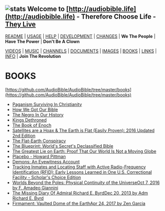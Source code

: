 ## ![stats](https://c.statcounter.com/11394990/0/60f4718d/0/) Welcome to [http://audiobible.life](http://audiobible.life) - Therefore Choose Life - [They Live](https://www.youtube.com/watch?v=JI8AMRbqY6w)

[README](README.md) | [USAGE](USAGE.md) | [HELP](HELP.md) | [DEVELOPMENT](DEVELOPMENT.md) | [CHANGES](CHANGES.md) | **We The People** | **Have The Power** | **Don't Be A Clown**

[VIDEOS](VIDEOS.md) | [MUSIC](MUSIC.md) | [CHANNELS](CHANNELS.md) | [DOCUMENTS](DOCUMENTS.md) | [IMAGES](IMAGES.md) | [BOOKS](BOOKS.md) | [LINKS](LINKS.md) | [INFO](INFO.md) | **Join The Revolution**

BOOKS
=====

[https://github.com/AudioBible/AudioBible/tree/master/books](https://github.com/AudioBible/AudioBible/tree/master/books)

- [Paganism Surviving In Christianity](https://www.forgottenbooks.com/en/readbook/PaganismSurvivinginChristianity_10066362)
- [How We Got Our Bible](https://www.forgottenbooks.com/en/readbook/HowWeGotOurBible_10038867)
- [The Negro In Our History](https://www.forgottenbooks.com/en/readbook/TheNegroinOurHistory_10101622)
- [Kings Dethroned](https://www.forgottenbooks.com/en/readbook/KingsDethroned_10031911)
- [The Book of Enoch](https://www.forgottenbooks.com/en/readbook/TheBookofEnoch_10152066)
- [Satellites are a Hoax & The Earth is Flat (Easily Proven): 2016 Updated 2nd Edition](https://www.amazon.com/Satellites-Hoax-Earth-Easily-Proven/dp/1514628120)
- [The Flat-Earth Conspiracy](https://www.amazon.com/Flat-Earth-Conspiracy-Eric-Dubay/dp/1312627166)
- [The Blueprint: World's Secret's Declassified Bible](https://www.amazon.com/Blueprint-Worlds-Secrets-Declassified-Bible/dp/1522962190)
- [The Greatest Lie on Earth: Proof That Our World Is Not a Moving Globe](https://www.amazon.com/Greatest-Lie-Earth-Proof-Moving/dp/1943056013)
- [Placebo - Howard Pittman](https://www.amazon.com/Placebo-Howard-O-Pittman/dp/B0017YQLLU)
- [Demons: An Eyewitness Account](https://www.amazon.com/Demons-Eyewitness-Howard-O-Pittman/dp/B000HCWBCG)
- [Tracking Inmates and Locating Staff with Active Radio-Frequency Identification (RFID): Early Lessons Learned in One U.S. Correctional Facility - Scholar's Choice Edition](https://www.amazon.com/Tracking-Inmates-Locating-Radio-Frequency-Identification/dp/1296047962)
- [Worlds Beyond the Poles: Physical Continuity of the UniverseOct 7, 2016 by F. Amadeo Giannini](https://www.amazon.com/Worlds-Beyond-Poles-Physical-Continuity/dp/0986130532)
- [The Missing Diary Of Admiral Richard E. ByrdDec 20, 2013 by Adm Richard E. Byrd](https://www.amazon.com/Missing-Diary-Admiral-Richard-Byrd/dp/0938294911)
- [Firmament: Vaulted Dome of the EarthApr 24, 2017 by Zen Garcia](https://www.amazon.com/Firmament-Vaulted-Earth-Zen-Garcia/dp/136507384X)
